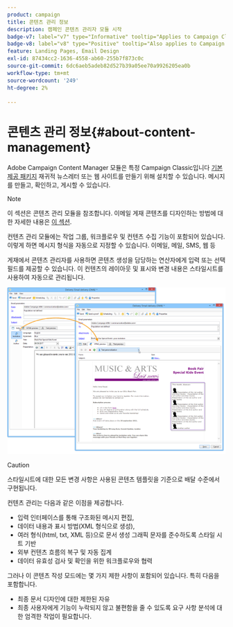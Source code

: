 ```yaml
---
product: campaign
title: 콘텐츠 관리 정보
description: 캠페인 콘텐츠 관리자 모듈 시작
badge-v7: label="v7" type="Informative" tooltip="Applies to Campaign Classic v7"
badge-v8: label="v8" type="Positive" tooltip="Also applies to Campaign v8"
feature: Landing Pages, Email Design
exl-id: 87434cc2-1636-4558-ab60-255b7f873c0c
source-git-commit: 6dc6aeb5adeb82d527b39a05ee70a9926205ea0b
workflow-type: tm+mt
source-wordcount: '249'
ht-degree: 2%

---
```


# 콘텐츠 관리 정보{#about-content-management}



Adobe Campaign Content Manager 모듈은 특정 Campaign Classic입니다 [기본 제공 패키지](../../installation/using/installing-campaign-standard-packages.md) 재귀적 뉴스레터 또는 웹 사이트를 만들기 위해 설치할 수 있습니다. 메시지를 만들고, 확인하고, 게시할 수 있습니다.

>[!NOTE]
>
>이 섹션은 콘텐츠 관리 모듈을 참조합니다. 이메일 게재 콘텐츠를 디자인하는 방법에 대한 자세한 내용은 [이 섹션](defining-the-email-content.md).

컨텐츠 관리 모듈에는 작업 그룹, 워크플로우 및 컨텐츠 수집 기능이 포함되어 있습니다. 이렇게 하면 메시지 형식을 자동으로 지정할 수 있습니다. 이메일, 메일, SMS, 웹 등

게재에서 콘텐츠 관리자를 사용하면 콘텐츠 생성을 담당하는 연산자에게 입력 또는 선택 필드를 제공할 수 있습니다. 이 컨텐츠의 레이아웃 및 표시와 변경 내용은 스타일시트를 사용하여 자동으로 관리됩니다.

![](assets/s_ncs_content_create_content_sample.png)

>[!CAUTION]
>
>스타일시트에 대한 모든 변경 사항은 사용된 콘텐츠 템플릿을 기준으로 배달 수준에서 구현됩니다.

컨텐츠 관리는 다음과 같은 이점을 제공합니다.

* 입력 인터페이스를 통해 구조화된 메시지 편집,
* 데이터 내용과 표시 방법(XML 형식으로 생성),
* 여러 형식(html, txt, XML 등)으로 문서 생성 그래픽 문자를 준수하도록 스타일 시트 기반
* 외부 컨텐츠 흐름의 복구 및 자동 집계
* 데이터 유효성 검사 및 확인을 위한 워크플로우와 협력

그러나 이 콘텐츠 작성 모드에는 몇 가지 제한 사항이 포함되어 있습니다. 특히 다음을 포함합니다.

* 최종 문서 디자인에 대한 제한된 자유
* 최종 사용자에게 기능이 누락되지 않고 불편함을 줄 수 있도록 요구 사항 분석에 대한 엄격한 작업이 필요합니다.

